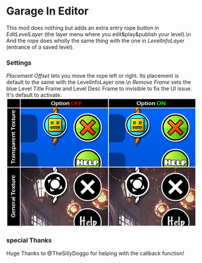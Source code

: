 # Garage In Editor

This mod does nothing but adds an extra entry rope button in *EditLevelLayer* (the layer menu where you edit&play&publish your level).\n
And the rope does wholly the same thing with the one in *LevelInfoLayer* (entrance of a saved level).

### Settings
*Placement Offset* lets you move the rope left or right. Its placement is default to the same with the LevelInfoLayer one.\n
*Remove Frame* sets the blue Level Title Frame and Level Desc Frame to invisible to fix the UI issue. It's default to activate.
![img](desc.png)

### special Thanks
Huge Thanks to @TheSillyDoggo for helping with the callback function!
